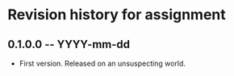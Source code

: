 # Revision history for assignment

## 0.1.0.0 -- YYYY-mm-dd

* First version. Released on an unsuspecting world.
